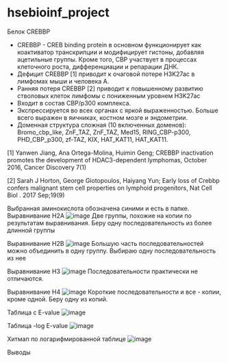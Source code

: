 # hsebioinf_project
Белок CREBBP
- CREBBP - CREB binding protein в основном функционирует как коактиватор транскрипции и модифицирует гистоны, добавляя ацетильные группы. Кроме того, CBP участвует в процессах клеточного роста, дифференциации и репарации ДНК. 
- Дефицит CREBBP [1] приводит к очаговой потере H3K27ac в лимфомах мыши и человека A.
- Ранняя потеря CREBBP [2] приводит к повышенному развитию стволовых клеток лимфомы с пониженным уровнем H3K27ac
- Входит в состав CBP/p300 комплекса.
- Экспрессируется во всех органах с яркой выраженностью. Больше всего выражен в яичниках, костном мозге и эндометрии.
- Доменная структура сложная (10 включенных доменов): Bromo_cbp_like, ZnF_TAZ, ZnF_TAZ, Med15, RING_CBP-p300, PHD_CBP_p300, zf-TAZ, KIX, HAT_KAT11, HAT_KAT11.

[1] Yanwen Jiang, Ana Ortega-Molina, Huimin Geng; CREBBP inactivation promotes the development of HDAC3-dependent lymphomas, October 2016, Cancer Discovery 7(1)

[2] Sarah J Horton, George Giotopoulos, Haiyang Yun; Early loss of Crebbp confers malignant stem cell properties on lymphoid progenitors, Nat Cell Biol . 2017 Sep;19(9)

Выбранная аминокислота обозначена синими и есть в папке.
Выравнивание H2A
![image](https://github.com/ShamVooDoo/hsebioinf_project/assets/1662453/7b0d3cdb-2fc8-4913-a33e-08ec1a275ecb)
Две группы, похожие на копии по результатам выравнивания. Беру одну последовательность из более длинной группы

Выравнивание H2B
![image](https://github.com/ShamVooDoo/hsebioinf_project/assets/1662453/1664a152-0299-41da-803b-a58e8732dae0)
Большую часть последовательностей можно объединить в одну группу. Выбираю одну последовательность из нее

Выравнивание H3
![image](https://github.com/ShamVooDoo/hsebioinf_project/assets/1662453/9a36bda6-f106-4401-a52f-701c43aa2fde)
Последовательности практически не отличаются.

Выравнивание H4
![image](https://github.com/ShamVooDoo/hsebioinf_project/assets/1662453/f3a2bf2d-b6f5-484d-962a-4b43e4a404f2)
Короткие последовательности и все - копии, кроме одной. Беру одну из копий.

Таблица с E-value
![image](https://github.com/ShamVooDoo/hsebioinf_project/assets/1662453/7e0d52e2-03b6-4e40-bf5b-e1a16c0c8ee9)

Таблица -log E-value
![image](https://github.com/ShamVooDoo/hsebioinf_project/assets/1662453/f75c0755-4d52-43bf-9988-e0318d2f0947)

Хитмап по логарифмированной таблице
![image](https://github.com/ShamVooDoo/hsebioinf_project/assets/1662453/d08b99a5-d943-4781-9835-9296954be2ab)

Выводы
